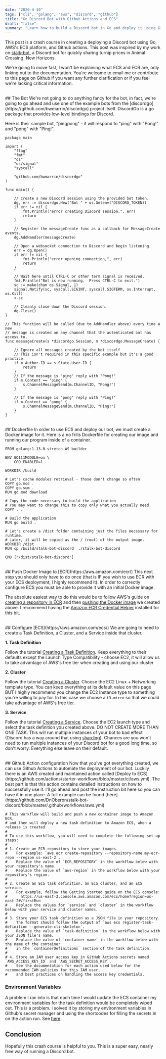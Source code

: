 ```yaml
---
date: "2020-4-10"
tags: ["cli", "golang", "aws", "discord", "github"]
title: "Go Discord Bot with Github Actions and ECS"
draft: "false"
summary: "Learn how to build a Discord bot in Go and deploy it using Github Actions and ECS"
---
```


This post is a crash course in creating a deploying a Discord bot using Go, AWS's ECS platform, and Github actions. This post was inspired by my work on [stalk-bot](https://stalk-bot.com), a Discord bot for quickly sharing turnip prices in Animal Crossing: New Horizons. 

We're going to move fast, I won't be explaining what ECS and ECR are, only linking out to the documentation. You're welcome to email me or contribute to this page on Github if you want any further clarification or if you feel we're lacking critical information.

<br>
## The Bot
We're not going to do anything fancy for the bot, in fact, we're going to go ahead and use one of the example bots from the [discordgo](https://github.com/bwmarrin/discordgo) project itself. DiscordGo is a go package that provides low-level bindings for Discord. 

Here is their sample bot, "pingpong" - it will respond to "ping" with "Pong!" and "pong" with "Ping!".

```
package main

import (
	"flag"
	"fmt"
	"os"
	"os/signal"
	"syscall"

	"github.com/bwmarrin/discordgo"
)

func main() {

	// Create a new Discord session using the provided bot token.
	dg, err := discordgo.New("Bot " + os.Getenv("DISCORD_TOKEN))
	if err != nil {
		fmt.Println("error creating Discord session,", err)
		return
	}

	// Register the messageCreate func as a callback for MessageCreate events.
	dg.AddHandler(messageCreate)

	// Open a websocket connection to Discord and begin listening.
	err = dg.Open()
	if err != nil {
		fmt.Println("error opening connection,", err)
		return
	}

	// Wait here until CTRL-C or other term signal is received.
	fmt.Println("Bot is now running.  Press CTRL-C to exit.")
	sc := make(chan os.Signal, 1)
	signal.Notify(sc, syscall.SIGINT, syscall.SIGTERM, os.Interrupt, os.Kill)
	<-sc

	// Cleanly close down the Discord session.
	dg.Close()
}

// This function will be called (due to AddHandler above) every time a new
// message is created on any channel that the autenticated bot has access to.
func messageCreate(s *discordgo.Session, m *discordgo.MessageCreate) {

	// Ignore all messages created by the bot itself
	// This isn't required in this specific example but it's a good practice.
	if m.Author.ID == s.State.User.ID {
		return
	}
	// If the message is "ping" reply with "Pong!"
	if m.Content == "ping" {
		s.ChannelMessageSend(m.ChannelID, "Pong!")
	}

	// If the message is "pong" reply with "Ping!"
	if m.Content == "pong" {
		s.ChannelMessageSend(m.ChannelID, "Ping!")
	}
}
```

<br>
## Dockerfile
In order to use ECS and deploy our bot, we must create a Docker image for it. Here is a no frills Dockerfile for creating our image and running our program inside of a container.

```
FROM golang:1.13.0-stretch AS builder

ENV GO111MODULE=on \
    CGO_ENABLED=1

WORKDIR /build

# Let's cache modules retrieval - those don't change so often
COPY go.mod .
COPY go.sum .
RUN go mod download

# Copy the code necessary to build the application
# You may want to change this to copy only what you actually need.
COPY . .

# Build the application
RUN go build .

# Let's create a /dist folder containing just the files necessary for runtime.
# Later, it will be copied as the / (root) of the output image.
WORKDIR /dist
RUN cp /build/stalk-bot-discord  ./stalk-bot-discord

CMD ["/dist/stalk-bot-discord"]
```

<br>
## Push Docker Image to [ECR](https://aws.amazon.com/ecr/)
This next step you should only have to do once (that is IF you wish to use ECR with your ECS deployment, I highly recommend it). In order to correctly configure ECS you must be able to provide it with an initial Docker image. 

The absolute easiest way to do this would be to follow AWS's guide on [creating a repository in ECR](https://docs.aws.amazon.com/AmazonECR/latest/userguide/repository-create.html) and then [pushing the Docker image](https://docs.aws.amazon.com/AmazonECR/latest/userguide/docker-push-ecr-image.html) we created above. I recommend having the [Amazon ECR Credential Helper](https://github.com/awslabs/amazon-ecr-credential-helper#Configuration) installed for this bit.  

<br>
## Configure [ECS](https://aws.amazon.com/ecs/)
We are going to need to create a Task Definition, a Cluster, and a Service inside that cluster.

**1. Task Definition**

Follow the tutorial [Creating a Task Definition](https://docs.aws.amazon.com/AmazonECS/latest/developerguide/create-task-definition.html). Keep everything to their defaults except the Launch Type Compatibility - choose EC2, it will allow us to take advantage of AWS's free tier when creating and using our cluster 

**2. Cluster**

Follow the tutorial [Creating a Cluster](https://docs.aws.amazon.com/AmazonECS/latest/developerguide/create_cluster.html). Choose the EC2 Linux + Networking template type. You can keep everything at its default value on this page BUT I highly recommend you change the EC2 Instance type to something you're willing to pay for. In this case we choose a `t3.micro` so that we could take advantage of AWS's free tier.

**3. Service**

Follow the tutorial [Creating a Service](https://docs.aws.amazon.com/AmazonECS/latest/developerguide/create-service.html). Choose the EC2 launch type and select the task definition you created above. DO NOT CREATE MORE THAN ONE TASK. This will run multiple instances of your bot to bad effect (Discord has a way around that using [sharding](https://dsharpplus.emzi0767.com/articles/sharding.html)). Chances are you won't need to run multiple instances of your Discord bot for a good long time, so don't worry. Everything else leave on their default.



<br>
## Github Action configuration
Now that you've got everything created, we can use Github Actions to automate the deployment of our bot. Luckily there is an AWS created and maintained action called [Deploy to ECS](https://github.com/actions/starter-workflows/blob/master/ci/aws.yml). The best part is that this action contains detailed instructions on how to successfully use it. I'll go ahead and post the instruction bit here so you can have it in one place. A full example can be found [here](https://github.com/DnOberon/stalk-bot-discord/blob/master/.github/workflows/aws.yml)

```
# This workflow will build and push a new container image to Amazon ECR,
# and then will deploy a new task definition to Amazon ECS, when a release is created
#
# To use this workflow, you will need to complete the following set-up steps:
#
# 1. Create an ECR repository to store your images.
#    For example: `aws ecr create-repository --repository-name my-ecr-repo --region us-east-2`.
#    Replace the value of `ECR_REPOSITORY` in the workflow below with your repository's name.
#    Replace the value of `aws-region` in the workflow below with your repository's region.
#
# 2. Create an ECS task definition, an ECS cluster, and an ECS service.
#    For example, follow the Getting Started guide on the ECS console:
#      https://us-east-2.console.aws.amazon.com/ecs/home?region=us-east-2#/firstRun
#    Replace the values for `service` and `cluster` in the workflow below with your service and cluster names.
#
# 3. Store your ECS task definition as a JSON file in your repository.
#    The format should follow the output of `aws ecs register-task-definition --generate-cli-skeleton`.
#    Replace the value of `task-definition` in the workflow below with your JSON file's name.
#    Replace the value of `container-name` in the workflow below with the name of the container
#    in the `containerDefinitions` section of the task definition.
#
# 4. Store an IAM user access key in GitHub Actions secrets named `AWS_ACCESS_KEY_ID` and `AWS_SECRET_ACCESS_KEY`.
#    See the documentation for each action used below for the recommended IAM policies for this IAM user,
#    and best practices on handling the access key credentials.
```

### Environment Variables
A problem I ran into is that each time I would update the ECS container my environment variables for the task definition would be completely wiped out. This is a problem. I solved it by storing my environment variables in Github's secret manager and using the shortcodes for filling the secrets in on the action run. See [here](https://github.com/DnOberon/stalk-bot-discord/blob/master/.github/workflows/aws.yml#L74)

## Conclusion
Hopefully this crash course is helpful to you. This is a super easy, nearly free way of running a Discord bot. 